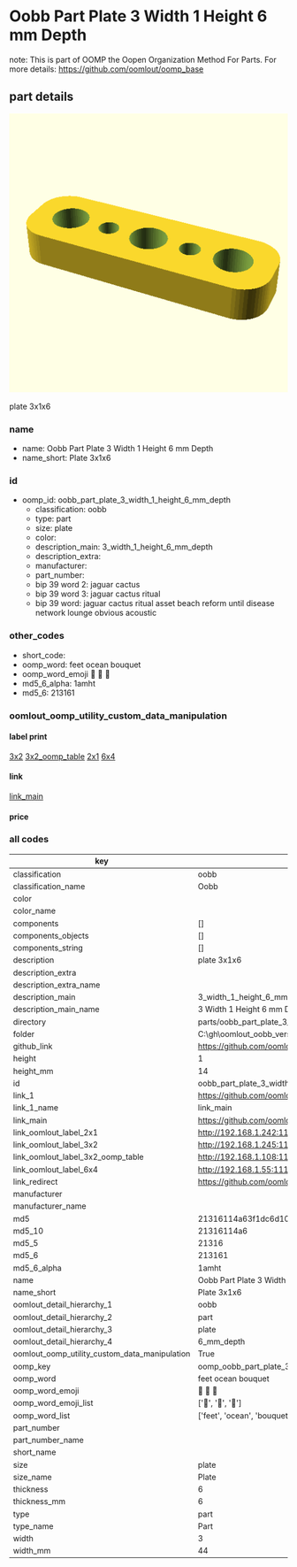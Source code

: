 # Oobb Part Plate 3 Width 1 Height 6 mm Depth  

note: This is part of OOMP the Oopen Organization Method For Parts. For more details: https://github.com/oomlout/oomp_base

##  part details
  

[![](3dpr.png)](3dpr.png)

plate 3x1x6



### name
* name: Oobb Part Plate 3 Width 1 Height 6 mm Depth
* name_short: Plate 3x1x6 
### id
* oomp_id: oobb_part_plate_3_width_1_height_6_mm_depth
  * classification: oobb
  * type: part
  * size: plate
  * color: 
  * description_main: 3_width_1_height_6_mm_depth
  * description_extra: 
  * manufacturer: 
  * part_number: 
  * bip 39 word 2: jaguar cactus
  * bip 39 word 3: jaguar cactus ritual
  * bip 39 word: jaguar cactus ritual asset beach reform until disease network lounge obvious acoustic

### other_codes
* short_code: 
* oomp_word: feet ocean bouquet
* oomp_word_emoji :feet: :ocean: :bouquet:
* md5_6_alpha: 1amht
* md5_6: 213161






### oomlout_oomp_utility_custom_data_manipulation
#### label print
[3x2](http://192.168.1.245:1112/?label=oomp%201amht)
[3x2_oomp_table](http://192.168.1.108:1112/?label=oomp%201amht)
[2x1](http://192.168.1.242:1112/?label=oomp%201amht)
[6x4](http://192.168.1.55:1112/?label=oomp%201amht)    

#### link

[link_main](https://github.com/oomlout/oomlout_oobb_version_4_generated_parts/tree/main/navigation_oomp/oobb/part/plate/3_width_1_height_6_mm_depth/part)                              

#### price







### all codes 
| key | value |  
| --- | --- |  
| classification | oobb |  
| classification_name | Oobb |  
| color |  |  
| color_name |  |  
| components | [] |  
| components_objects | [] |  
| components_string | [] |  
| description | plate 3x1x6 |  
| description_extra |  |  
| description_extra_name |  |  
| description_main | 3_width_1_height_6_mm_depth |  
| description_main_name | 3 Width 1 Height 6 mm Depth |  
| directory | parts/oobb_part_plate_3_width_1_height_6_mm_depth |  
| folder | C:\gh\oomlout_oobb_version_4_generated_parts\parts\oobb_part_plate_3_width_1_height_6_mm_depth |  
| github_link | https://github.com/oomlout/oomlout_oomp_part_src/tree/main/parts/oobb_part_plate_3_width_1_height_6_mm_depth |  
| height | 1 |  
| height_mm | 14 |  
| id | oobb_part_plate_3_width_1_height_6_mm_depth |  
| link_1 | https://github.com/oomlout/oomlout_oobb_version_4_generated_parts/tree/main/navigation_oomp/oobb/part/plate/3_width_1_height_6_mm_depth/part |  
| link_1_name | link_main |  
| link_main | https://github.com/oomlout/oomlout_oobb_version_4_generated_parts/tree/main/navigation_oomp/oobb/part/plate/3_width_1_height_6_mm_depth/part |  
| link_oomlout_label_2x1 | http://192.168.1.242:1112/?label=oomp%201amht |  
| link_oomlout_label_3x2 | http://192.168.1.245:1112/?label=oomp%201amht |  
| link_oomlout_label_3x2_oomp_table | http://192.168.1.108:1112/?label=oomp%201amht |  
| link_oomlout_label_6x4 | http://192.168.1.55:1112/?label=oomp%201amht |  
| link_redirect | https://github.com/oomlout/oomlout_oobb_version_4_generated_parts/tree/main/parts/oobb_plate_03_01_06 |  
| manufacturer |  |  
| manufacturer_name |  |  
| md5 | 21316114a63f1dc6d109b0db750803b9 |  
| md5_10 | 21316114a6 |  
| md5_5 | 21316 |  
| md5_6 | 213161 |  
| md5_6_alpha | 1amht |  
| name | Oobb Part Plate 3 Width 1 Height 6 mm Depth |  
| name_short | Plate 3x1x6  |  
| oomlout_detail_hierarchy_1 | oobb |  
| oomlout_detail_hierarchy_2 | part |  
| oomlout_detail_hierarchy_3 | plate |  
| oomlout_detail_hierarchy_4 | 6_mm_depth |  
| oomlout_oomp_utility_custom_data_manipulation | True |  
| oomp_key | oomp_oobb_part_plate_3_width_1_height_6_mm_depth |  
| oomp_word | feet ocean bouquet |  
| oomp_word_emoji | :feet: :ocean: :bouquet: |  
| oomp_word_emoji_list | [':feet:', ':ocean:', ':bouquet:'] |  
| oomp_word_list | ['feet', 'ocean', 'bouquet'] |  
| part_number |  |  
| part_number_name |  |  
| short_name |  |  
| size | plate |  
| size_name | Plate |  
| thickness | 6 |  
| thickness_mm | 6 |  
| type | part |  
| type_name | Part |  
| width | 3 |  
| width_mm | 44 |  
